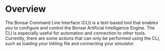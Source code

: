 # Overview

The Bonsai Command Line Interface (CLI) is a text-based tool that enables you to configure and control the Bonsai Artificial Intelligence Engine. The CLI is especially useful for automation and connection to other tools. Currently, there are some actions that can only be performed using the CLI, such as loading your Inkling file and connecting your simulator. 